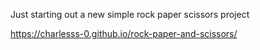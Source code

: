 Just starting out a new simple rock paper scissors project

https://charlesss-0.github.io/rock-paper-and-scissors/
